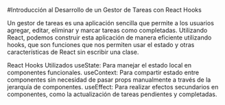 #Introducción al Desarrollo de un Gestor de Tareas con React Hooks

Un gestor de tareas es una aplicación sencilla que permite a los usuarios agregar, editar, eliminar y marcar tareas como completadas. Utilizando React, podemos construir esta aplicación de manera eficiente utilizando hooks, que son funciones que nos permiten usar el estado y otras características de React sin escribir una clase.

React Hooks Utilizados
useState: Para manejar el estado local en componentes funcionales.
useContext: Para compartir estado entre componentes sin necesidad de pasar props manualmente a través de la jerarquía de componentes.
useEffect: Para realizar efectos secundarios en componentes, como la actualización de tareas pendientes y completadas.
